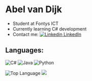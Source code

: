 # Abel van Dijk
- Student at Fontys ICT
- Currently learning C# development
- Contact me: 
[![Linkedin](https://i.stack.imgur.com/gVE0j.png) LinkedIn](https://www.linkedin.com/in/abel-van-dijk/)
&nbsp;

## Languages:

  ![C#](https://img.shields.io/badge/c%23-%23239120.svg?style=for-the-badge&logo=c-sharp&logoColor=white)
  ![Java](https://img.shields.io/badge/java-%23ED8B00.svg?style=for-the-badge&logo=openjdk&logoColor=white)
  ![Python](https://img.shields.io/badge/python-3670A0?style=for-the-badge&logo=python&logoColor=ffdd54)

  <p align="left">
    <img alt = "Top Language" src="https://github-readme-stats.vercel.app/api/top-langs/?username=Liftpiloot&langs_count=8&layout=compact"
</p>


<img src="https://github.com/disAbel-d/disAbel-d/blob/main/noidea.gif">
